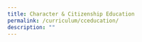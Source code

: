 ```yaml
---
title: Character & Citizenship Education
permalink: /curriculum/cceducation/
description: ""
---
```

